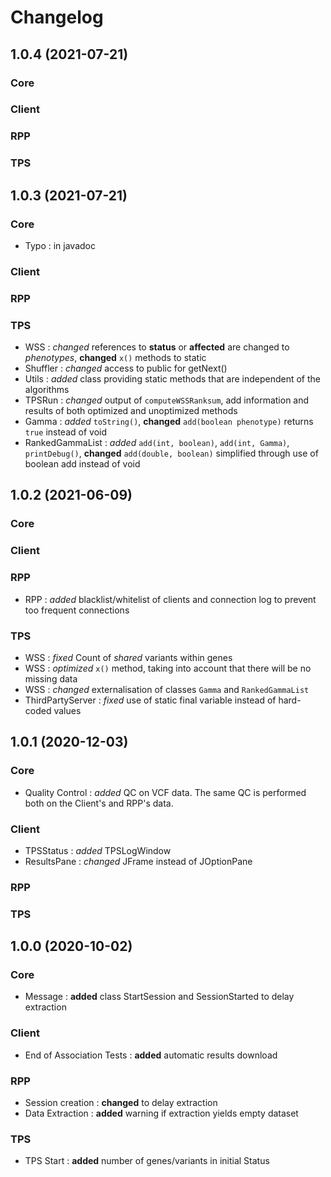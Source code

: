 # Changelog

## 1.0.4 (2021-07-21)
### Core
### Client
### RPP
### TPS

## 1.0.3 (2021-07-21)
### Core
* Typo : in javadoc
### Client
### RPP
### TPS
* WSS : *changed* references to **status** or **affected** are changed to *phenotypes*, **changed** `x()` methods to static 
* Shuffler : *changed* access to public for getNext()
* Utils : *added* class providing static methods that are independent of the algorithms
* TPSRun : *changed* output of `computeWSSRanksum`, add information and results of both optimized and unoptimized methods
* Gamma : *added* `toString()`, **changed** `add(boolean phenotype)` returns `true` instead of void
* RankedGammaList : *added* `add(int, boolean)`, `add(int, Gamma)`, `printDebug()`, **changed** `add(double, boolean)` simplified through use of boolean add instead of void

## 1.0.2 (2021-06-09)
### Core
### Client
### RPP
* RPP : *added* blacklist/whitelist of clients and connection log to prevent too frequent connections
### TPS
* WSS : *fixed* Count of *shared* variants within genes
* WSS : *optimized* `x()` method, taking into account that there will be no missing data
* WSS : *changed* externalisation of classes `Gamma` and `RankedGammaList`
* ThirdPartyServer : *fixed* use of static final variable instead of hard-coded values

## 1.0.1 (2020-12-03)
### Core
* Quality Control : *added* QC on VCF data. The same QC is performed both on the Client's and RPP's data.
### Client
* TPSStatus : *added* TPSLogWindow
* ResultsPane : *changed* JFrame instead of JOptionPane
### RPP
### TPS

## 1.0.0 (2020-10-02)
### Core
* Message : **added** class StartSession and SessionStarted to delay extraction
### Client
* End of Association Tests : **added** automatic results download
### RPP
* Session creation : **changed** to delay extraction
* Data Extraction : **added** warning if extraction yields empty dataset
### TPS
* TPS Start : **added** number of genes/variants in initial Status
